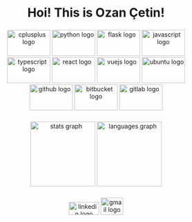 <!--
**0zzy0sbourne/0zzy0sbourne** is a ✨ _special_ ✨ repository because its `README.md` (this file) appears on your GitHub profile.

Here are some ideas to get you started:

- 🔭 I’m currently working on ...
- 🌱 I’m currently learning ...
- 👯 I’m looking to collaborate on ...
- 🤔 I’m looking for help with ...
- 💬 Ask me about ...
- 📫 How to reach me: ...
- 😄 Pronouns: ...
- ⚡ Fun fact: ...
-->

<h1 align="center">Hoi! This is Ozan Çetin!</h1>

###

<div align="center">
  <img src="https://cdn.jsdelivr.net/gh/devicons/devicon/icons/cplusplus/cplusplus-original.svg" height="60" width="100" alt="cplusplus logo"  />
  <img src="https://cdn.jsdelivr.net/gh/devicons/devicon/icons/python/python-original.svg" height="60" width="100" alt="python logo"  />
  <img src="https://cdn.jsdelivr.net/gh/devicons/devicon/icons/flask/flask-original.svg" height="60" width="100" alt="flask logo"  />
  <img src="https://cdn.jsdelivr.net/gh/devicons/devicon/icons/javascript/javascript-original.svg" height="60" width="100" alt="javascript logo"  />
  <img src="https://cdn.jsdelivr.net/gh/devicons/devicon/icons/typescript/typescript-original.svg" height="60" width="100" alt="typescript logo"  />
  <img src="https://cdn.jsdelivr.net/gh/devicons/devicon/icons/react/react-original.svg" height="60" width="100" alt="react logo"  />
  <img src="https://cdn.jsdelivr.net/gh/devicons/devicon/icons/vuejs/vuejs-original.svg" height="60" width="100" alt="vuejs logo"  />
  <img src="https://cdn.jsdelivr.net/gh/devicons/devicon/icons/ubuntu/ubuntu-plain.svg" height="60" width="100" alt="ubuntu logo"  />
  <img src="https://cdn.jsdelivr.net/gh/devicons/devicon/icons/github/github-original.svg" height="60" width="100" alt="github logo"  />
  <img src="https://cdn.jsdelivr.net/gh/devicons/devicon/icons/bitbucket/bitbucket-original.svg" height="60" width="100" alt="bitbucket logo"  />
  <img src="https://cdn.jsdelivr.net/gh/devicons/devicon/icons/gitlab/gitlab-original.svg" height="60" width="100" alt="gitlab logo"  />
</div>

###

<div align="center">
  <img src="https://github-readme-stats.vercel.app/api?hide_title=false&hide_rank=false&show_icons=true&include_all_commits=true&count_private=true&disable_animations=false&theme=dark&locale=en&hide_border=false&username=0zzy0sbourne" height="150" alt="stats graph"  />
  <img src="https://github-readme-stats.vercel.app/api/top-langs?locale=en&hide_title=false&layout=compact&card_width=320&langs_count=5&theme=dracula&hide_border=false&username=0zzy0sbourne" height="150" alt="languages graph"  />
</div>

###

<div align="center">
  <a href="https://www.linkedin.com/in/ozan-cetin-23717a1a3/"> <img src="https://raw.githubusercontent.com/maurodesouza/profile-readme-generator/master/src/assets/icons/social/linkedin/default.svg" width="70" height="30" alt="linkedin logo"/></a>
  <a href="mailto:ozanc1091@gmail.com"> <img src="https://raw.githubusercontent.com/maurodesouza/profile-readme-generator/master/src/assets/icons/social/gmail/default.svg" width="52" height="40" alt="gmail logo"/></a> 
</div>

###
